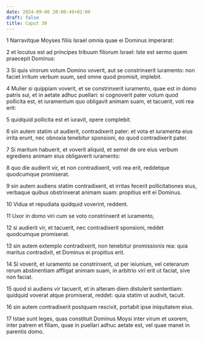 ```yaml
---
date: 2024-09-06 20:00:49+02:00
draft: false
title: Caput 30
---
```





1 Narravitque Moyses filiis Israel omnia quae ei Dominus imperarat:

2 et locutus est ad principes tribuum filiorum Israel: Iste est sermo quem praecepit Dominus:

3 Si quis virorum votum Domino voverit, aut se constrinxerit iuramento: non faciet irritum verbum suum, sed omne quod promisit, implebit.

4 Mulier si quippiam voverit, et se constrinxerit iuramento, quae est in domo patris sui, et in aetate adhuc puellari: si cognoverit pater votum quod pollicita est, et iuramentum quo obligavit animam suam, et tacuerit, voti rea erit:

5 quidquid pollicita est et iuravit, opere complebit.

6 sin autem statim ut audierit, contradixerit pater: et vota et iuramenta eius irrita erunt, nec obnoxia tenebitur sponsioni, eo quod contradixerit pater.

7 Si maritum habuerit, et voverit aliquid, et semel de ore eius verbum egrediens animam eius obligaverit iuramento:

8 quo die audierit vir, et non contradixerit, voti rea erit, reddetque quodcumque promiserat.

9 sin autem audiens statim contradixerit, et irritas fecerit pollicitationes eius, verbaque quibus obstrinxerat animam suam: propitius erit ei Dominus.

10 Vidua et repudiata quidquid voverint, reddent.

11 Uxor in domo viri cum se voto constrinxerit et iuramento,

12 si audierit vir, et tacuerit, nec contradixerit sponsioni, reddet quodcumque promiserat.

13 sin autem extemplo contradixerit, non tenebitur promissionis rea: quia maritus contradixit, et Dominus ei propitius erit.

14 Si voverit, et iuramento se constrinxerit, ut per ieiunium, vel ceterarum rerum abstinentiam affligat animam suam, in arbitrio viri erit ut faciat, sive non faciat.

15 quod si audiens vir tacuerit, et in alteram diem distulerit sententiam: quidquid voverat atque promiserat, reddet: quia statim ut audivit, tacuit.

16 sin autem contradixerit postquam rescivit, portabit ipse iniquitatem eius.

17 Istae sunt leges, quas constituit Dominus Moysi inter virum et uxorem, inter patrem et filiam, quae in puellari adhuc aetate est, vel quae manet in parentis domo.

